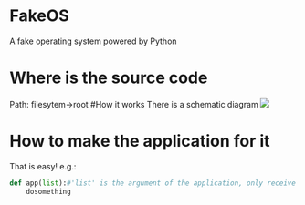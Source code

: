# FakeOS
A fake operating system powered by Python
# Where is the source code
Path: filesytem->root
#How it works
There is a schematic diagram
![](https://ftp.bmp.ovh/imgs/2021/07/02ceba7a06dd7cee.jpg)
# How to make the application for it
That is easy!
e.g.:
```python
def app(list):#'list' is the argument of the application, only receive list type data
    dosomething
```

